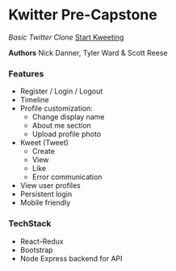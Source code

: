 # Kwitter Pre-Capstone
*Basic Twitter Clone*
[Start Kweeting](https://nmdanner123.gitlab.io/assessment---kwitter-frontend/)

__Authors__
Nick Danner, Tyler Ward & Scott Reese

### Features
* Register / Login / Logout
* Timeline
* Profile customization:
    * Change display name
    * About me section
    * Upload profile photo
* Kweet (Tweet)
    * Create
    * View
    * Like
    * Error communication
* View user profiles
* Persistent login
* Mobile friendly

### TechStack
* React-Redux
* Bootstrap
* Node Express backend for API